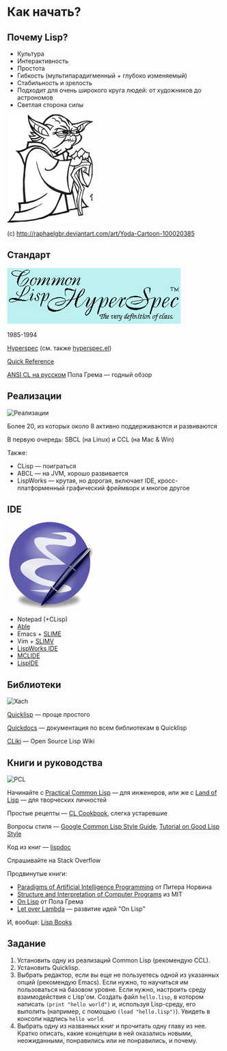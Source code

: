 # Как начать?

## Почему Lisp?

- Культура
- Интерактивность
- Простота
- Гибкость (мультипарадигменный + глубоко изменяемый)
- Стабильность и зрелость
- Подходит для очень широкого круга людей: от художников до астрономов
- Светлая сторона силы

![yoda](img/yoda.jpg)

(c) http://raphaelgbr.deviantart.com/art/Yoda-Cartoon-100020385


## Стандарт

![Hyperspec](img/hyperspec.gif)

1985-1994

[Hyperspec](http://www.lispworks.com/documentation/HyperSpec/Front/index.htm) (см. также [hyperspec.el](http://www.emacswiki.org/emacs/CommonLispHyperspec))

[Quick Reference](http://clqr.boundp.org/)

[ANSI CL на русском](http://www.books.ru/books/ansi-common-lisp-fail-3127808/) Пола Грема — годный обзор


## Реализации

![Реализации](http://sbcl.org/sbclbutton.png)

Более 20, из которых около 8 активно поддерживаются и развиваются

В первую очередь: SBCL (на Linux) и CCL (на Mac & Win)

Также:

- CLisp — поиграться
- ABCL — на JVM, хорошо развивается
- LispWorks — крутая, но дорогая, включает IDE, кросс-платформенный графический фреймворк и многое другое


## IDE

![Emacs](img/emacs.jpg)

- Notepad (+CLisp)
- [Able](http://common-lisp.net/project/able/)
- Emacs + [SLIME](http://www.common-lisp.net/project/slime/)
- Vim + [SLIMV](http://www.vim.org/scripts/script.php?script_id=2531)
- [LispWorks IDE](http://www.lispworks.com/)
- [MCLIDE](http://mclide.com/)
- [LispIDE](http://www.daansystems.com/lispide/)


## Библиотеки

![Xach](http://img.photobucket.com/albums/v473/pufpuf/xach.jpg)

[Quicklisp](http://www.quicklisp.org/) — проще простого

[Quickdocs](http://quickdocs.org/) — документация по всем библиотекам в Quicklisp

[CLiki](http://cliki.net/) — Open Source Lisp Wiki


## Книги и руководства

![PCL](http://www.gigamonkeys.com/book/small-cover.gif)

Начинайте с [Practical Common Lisp](http://gigamonkeys.com/book) — для инженеров, или же с [Land of Lisp]() — для творческих личностей

Простые рецепты — [CL Cookbook](http://cl-cookbook.sourceforge.net/), слегка устаревшие

Вопросы стиля — [Google Common Lisp Style Guide](http://google-styleguide.googlecode.com/svn/trunk/lispguide.xml), [Tutorial on Good Lisp Style]()

Код из книг — [lispdoc](http://lispdoc.com/)

Спрашивайте на Stack Overflow

Продвинутые книги:

- [Paradigms of Artificial Intelligence Programming](http://norvig.com/paip.html)
  от Питера Норвина
- [Structure and Interpretation of Computer Programs](http://mitpress.mit.edu/sicp/) из MIT
- [On Lisp](http://www.paulgraham.com/onlisp.html) от Пола Грема
- [Let over Lambda](http://letoverlambda.com/) — развитие идей "On Lisp"

И, вообще: [Lisp Books](http://www.pinterest.com/vseloved/lisp-books/)


## Задание

1. Установить одну из реализаций Common Lisp (рекомендую CCL).
2. Установить Quicklisp.
3. Выбрать редактор, если вы еще не пользуетесь одной из указанных опций
   (рекомендую Emacs). Если нужно, то научиться им пользоваться на базовом уровне.
   Если нужно, настроить среду взаимодействия с Lisp'ом. Создать файл `hello.lisp`,
   в котором написать `(print "hello world")` и, используя Lisp-среду, его выполить
   (например, с помощью `(load "hello.lisp")`). Увидеть в консоли надпись `hello world`.
4. Выбрать одну из названных книг и прочитать одну главу из нее.
   Кратко описать, какие концепции в ней оказались новыми,
   неожиданными, понравились или не понравились, и почему.
